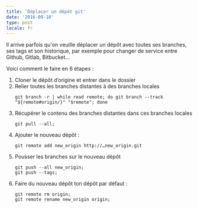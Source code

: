 ```yaml
---
title: 'Déplacer un dépôt git'
date: '2016-09-10'
type: post
locale: fr
---
```


Il arrive parfois qu'on veuille déplacer un dépôt avec toutes ses branches, ses tags et son historique, par exemple pour changer de service entre Github, Gitlab, Bitbucket…

<!-- more -->

Voici comment le faire en 6 étapes :

1.  Cloner le dépôt d’origine et entrer dans le dossier
1.  Relier toutes les branches distantes à des branches locales
    ```
    git branch -r | while read remote; do git branch --track "${remote#origin/}" "$remote"; done
    ```
1.  Récupérer le contenu des branches distantes dans ces branches locales
    ```
    git pull --all;
    ```
1.  Ajouter le nouveau dépôt :
    ```
    git remote add new_origin http://…new_origin.git
    ```
1.  Pousser les branches sur le nouveau dépôt
    ```
    git push --all new_origin;
    git push --tags;
    ```
1.  Faire du nouveau dépôt ton dépôt par défaut :
    ```
    git remote rm origin;
    git remote rename new_origin origin;
    ```

